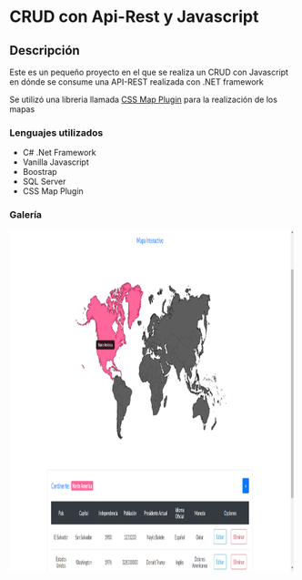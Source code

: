 # CRUD con Api-Rest y Javascript
<h2>Descripción</h2>
<p>Este es un pequeño proyecto en el que se realiza un CRUD con Javascript en dónde se consume una API-REST realizada con .NET framework</p>
<p>Se utilizó una libreria llamada <a href="https://cssmapsplugin.com/get/continents/" target="_blank">CSS Map Plugin</a> para la realización de los mapas</p>
<h3>Lenguajes utilizados</h3>
<ul>
  <li>C# .Net Framework</li>
  <li>Vanilla Javascript</li>
  <li>Boostrap</li>
  <li>SQL Server</li>
  <li>CSS Map Plugin</li>
</ul>

<h3>Galería</h3>
<img src="https://github.com/mgongorag/Ev-Final-MIGUELGONGORA/blob/main/galeria/main.png" alt="main" width="500" height="600">
